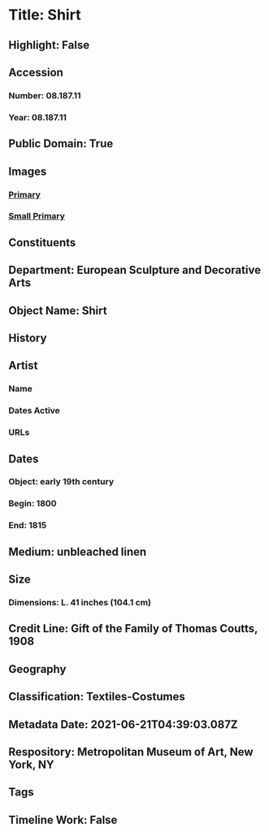 # Title: Shirt
## Highlight: False
## Accession
### Number: 08.187.11
### Year: 08.187.11
## Public Domain: True
## Images
### [Primary](https://images.metmuseum.org/CRDImages/es/original/4568.jpg)
### [Small Primary](https://images.metmuseum.org/CRDImages/es/web-large/4568.jpg)
## Constituents
## Department: European Sculpture and Decorative Arts
## Object Name: Shirt
## History
## Artist
### Name
### Dates Active
### URLs
## Dates
### Object: early 19th century
### Begin: 1800
### End: 1815
## Medium: unbleached linen
## Size
### Dimensions: L. 41 inches (104.1 cm)
## Credit Line: Gift of the Family of Thomas Coutts, 1908
## Geography
## Classification: Textiles-Costumes
## Metadata Date: 2021-06-21T04:39:03.087Z
## Respository: Metropolitan Museum of Art, New York, NY
## Tags
## Timeline Work: False